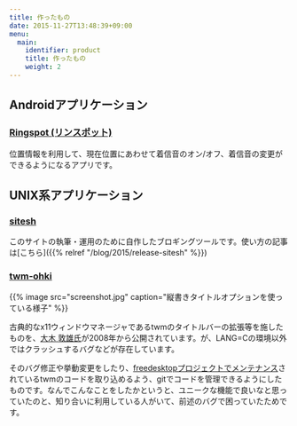 ```yaml
---
title: 作ったもの
date: 2015-11-27T13:48:39+09:00
menu:
  main:
    identifier: product
    title: 作ったもの
    weight: 2
---
```


## Androidアプリケーション

### [Ringspot (リンスポット)](https://play.google.com/store/apps/details?id=jp.techinstitute.tiad1401313.ringspot)

位置情報を利用して、現在位置にあわせて着信音のオン/オフ、着信音の変更ができるようになるアプリです。

## UNIX系アプリケーション

### [sitesh](https://github.com/knokmki612/sitesh)

このサイトの執筆・運用のために自作したブロギングツールです。使い方の記事は[こちら]({{% relref "/blog/2015/release-sitesh" %}})

### [twm-ohki](https://github.com/knokmki612/twm-ohki)

{{% image src="screenshot.jpg" caption="縦書きタイトルオプションを使っている様子" %}}

古典的なx11ウィンドウマネージャであるtwmのタイトルバーの拡張等を施したものを、[大木 敦雄氏](http://www2.gssm.otsuka.tsukuba.ac.jp/staff/ohki/)が2008年から公開されています。が、LANG=Cの環境以外ではクラッシュするバグなどが存在しています。

そのバグ修正や挙動変更をしたり、[freedesktopプロジェクトでメンテナンス](https://cgit.freedesktop.org/xorg/app/twm/)されているtwmのコードを取り込めるよう、gitでコードを管理できるようにしたものです。なんでこんなことをしたかというと、ユニークな機能で良いなと思っていたのと、知り合いに利用している人がいて、前述のバグで困っていたためです。
